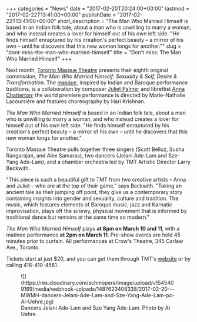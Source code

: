 +++
categories = "News"
date = "2017-02-20T20:24:00+00:00"
lastmod = "2017-02-22T13:41:00+00:00"
publishDate = "2017-02-22T13:41:00+00:00"
short_description = "The Man Who Married Himself is based in an Indian folk tale, about a man who is unwilling to marry a woman, and who instead creates a lover for himself out of his own left side. &quot;He finds himself enraptured by his creation&#039;s perfect beauty – a mirror of his own – until he discovers that this new woman longs for another.&quot;"
slug = "dont-miss-the-man-who-married-himself"
title = "Don&#039;t miss: The Man Who Married Himself"
+++

Next month, [Toronto Masque Theatre](/scene/companies/toronto-masque-theatre/) presents their eighth original commission, *The Man Who Married Himself: Sexuality & Self, Desire & Transformation*. The [masque](https://en.wikipedia.org/wiki/Masque), inspired by Indian and Baroque performance traditions, is a collaboration by composer [Juliet Palmer](/scene/people/juliet-palmer/) and librettist [Anna Chatterton](/scene/people/anna-chatterton/); the world premiere performance is directed by Marie-Nathalie Lacoursière and features choreography by Hari Krishnan.

*The Man Who Married Himself* is based in an Indian folk tale, about a man who is unwilling to marry a woman, and who instead creates a lover for himself out of his own left side. "He finds himself enraptured by his creation's perfect beauty – a mirror of his own – until he discovers that this new woman longs for another."

Toronto Masque Theatre pulls together three singers (Scott Belluz, Susha Rangarajan, and Alex Samaras), two dancers (Jelani Ade-Lam and Sze-Yang Ade-Lam), and a chamber orchestra led by TMT Artistic Director Larry Beckwith.

"This piece is such a beautiful gift to TMT from two creative artists – Anna and Juliet – who are at the top of their game," says Beckwith. "Taking an ancient tale as their jumping off point, they give us a contemporary story containing insights into gender and sexuality, culture and tradition. The music, which features elements of Baroque music, jazz and Karnatic improvisation, plays off the sinewy, physical movement that is informed by traditional dance but remains at the same time so modern."

*The Man Who Married Himself* plays **at 8pm on March 10 and 11**, with a matinee performance **at 2pm on March 11**. Pre-show events are held 45 minutes prior to curtain. All performances at Crow's Theatre, 345 Carlaw Ave., Toronto.

Tickets start at just $20, and you can get them through TMT's [website](http://torontomasquetheatre.com/node/59) or by calling 416-410-4561.

<figure data-type="image">
![](https://res.cloudinary.com/schmopera/image/upload/v1545409169/media/webhook-uploads/1487623408338/2017-02-20---MWMH-dancers-Jelani-Ade-Lam-and-Sze-Yang-Ade-Lam-pc-Al-Uehre.jpg)
<figcaption>Dancers Jelani Ade-Lam and Sze Yang Ade-Lam. Photo by Al Uehre.</figcaption>
</figure>



